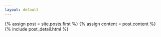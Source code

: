 ```yaml
---
layout: default
---
```


<div class="blog-index">
  {% assign post = site.posts.first %}
  {% assign content = post.content %}
  {% include post_detail.html %}  
  </div>
